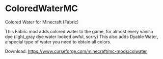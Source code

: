 # ColoredWaterMC
Colored Water for Minecraft (Fabric)

This Fabric mod adds colored water to the game, for almost every vanilla dye (light_gray dye water looked awful, sorry)
This also adds Dyable Water, a special type of water you need to obtain all colors.

Download: https://www.curseforge.com/minecraft/mc-mods/colwater
